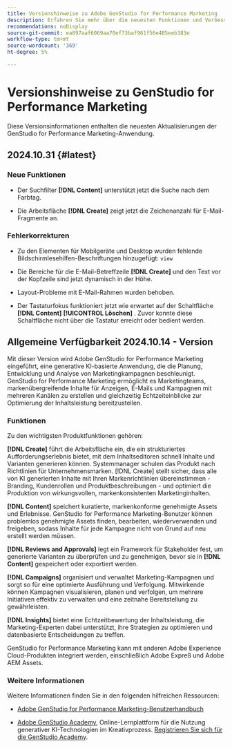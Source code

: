 ```yaml
---
title: Versionshinweise zu Adobe GenStudio for Performance Marketing
description: Erfahren Sie mehr über die neuesten Funktionen und Verbesserungen von Adobe GenStudio for Performance Marketing.
recommendations: noDisplay
source-git-commit: ea897aaf6069aa70ef73baf961f56e485eeb383e
workflow-type: tm+mt
source-wordcount: '369'
ht-degree: 5%

---
```


# Versionshinweise zu GenStudio for Performance Marketing

Diese Versionsinformationen enthalten die neuesten Aktualisierungen der GenStudio for Performance Marketing-Anwendung.

## 2024.10.31  {#latest}

### Neue Funktionen

* Der Suchfilter **[!DNL Content]** unterstützt jetzt die Suche nach dem Farbtag.  <!-- GS-5501 -->

* Die Arbeitsfläche **[!DNL Create]** zeigt jetzt die Zeichenanzahl für E-Mail-Fragmente an. <!-- GS-5819 -->

### Fehlerkorrekturen

* Zu den Elementen für Mobilgeräte und Desktop wurden fehlende Bildschirmlesehilfen-Beschriftungen hinzugefügt: `view` <!-- GS-5624 4729 -->

* Die Bereiche für die E-Mail-Betreffzeile **[!DNL Create]** und den Text vor der Kopfzeile sind jetzt dynamisch in der Höhe. <!-- GS-6258 -->

* Layout-Probleme mit E-Mail-Rahmen wurden behoben. <!-- GS-6631 -->

* Der Tastaturfokus funktioniert jetzt wie erwartet auf der Schaltfläche **[!DNL Content]** **[!UICONTROL Löschen]** . Zuvor konnte diese Schaltfläche nicht über die Tastatur erreicht oder bedient werden.  <!-- GS-4065 -->

## Allgemeine Verfügbarkeit 2024.10.14 - Version

Mit dieser Version wird Adobe GenStudio for Performance Marketing eingeführt, eine generative KI-basierte Anwendung, die die Planung, Entwicklung und Analyse von Marketingkampagnen beschleunigt. GenStudio for Performance Marketing ermöglicht es Marketingteams, markenübergreifende Inhalte für Anzeigen, E-Mails und Kampagnen mit mehreren Kanälen zu erstellen und gleichzeitig Echtzeiteinblicke zur Optimierung der Inhaltsleistung bereitzustellen.

### Funktionen

Zu den wichtigsten Produktfunktionen gehören:

**[!DNL Create]** führt die Arbeitsfläche ein, die ein strukturiertes Aufforderungserlebnis bietet, mit dem Inhaltseditoren schnell Inhalte und Varianten generieren können. Systemmanager schulen das Produkt nach Richtlinien für Unternehmensmarken. [!DNL Create] stellt sicher, dass alle von KI generierten Inhalte mit Ihren Markenrichtlinien übereinstimmen - Branding, Kundenrollen und Produktbeschreibungen - und optimiert die Produktion von wirkungsvollen, markenkonsistenten Marketinginhalten.

**[!DNL Content]** speichert kuratierte, markenkonforme genehmigte Assets und Erlebnisse. GenStudio for Performance Marketing-Benutzer können problemlos genehmigte Assets finden, bearbeiten, wiederverwenden und freigeben, sodass Inhalte für jede Kampagne nicht von Grund auf neu erstellt werden müssen.

**[!DNL Reviews and Approvals]** legt ein Framework für Stakeholder fest, um generierte Varianten zu überprüfen und zu genehmigen, bevor sie in **[!DNL Content]** gespeichert oder exportiert werden.

**[!DNL Campaigns]** organisiert und verwaltet Marketing-Kampagnen und sorgt so für eine optimierte Ausführung und Verfolgung. Mitwirkende können Kampagnen visualisieren, planen und verfolgen, um mehrere Initiativen effektiv zu verwalten und eine zeitnahe Bereitstellung zu gewährleisten.

**[!DNL Insights]** bietet eine Echtzeitbewertung der Inhaltsleistung, die Marketing-Experten dabei unterstützt, ihre Strategien zu optimieren und datenbasierte Entscheidungen zu treffen.

GenStudio for Performance Marketing kann mit anderen Adobe Experience Cloud-Produkten integriert werden, einschließlich Adobe Expreß und Adobe AEM Assets.

### Weitere Informationen

Weitere Informationen finden Sie in den folgenden hilfreichen Ressourcen:

* [Adobe GenStudio for Performance Marketing-Benutzerhandbuch](https://experienceleague.adobe.com/en/docs/genstudio/user-guide/home)

* [Adobe GenStudio Academy](genstudioacademy.md), Online-Lernplattform für die Nutzung generativer KI-Technologien im Kreativprozess. [Registrieren Sie sich für die GenStudio Academy](http://adobe.ly/genstudioacademyregistration).
